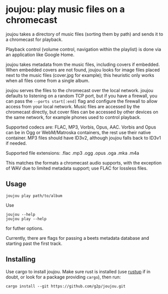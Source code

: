 # joujou: play music files on a chromecast

joujou takes a directory of music files (sorting them by path) and sends
it to a chromecast for playback.

Playback control (volume control, navigation within the playlist) is
done via an application like Google Home.

joujou takes metadata from the music files, including covers if embedded.
When embedded covers are not found, joujou looks for image files placed
next to the music files (cover.jpg for example); this heuristic only
works when all files come from a single album.

joujou serves the files to the chromecast over the local network.
joujou defaults to listening on a random TCP port, but if you have a
firewall, you can pass the `--ports start[:end]` flag and configure
the firewall to allow access from your local network.  Music files are
accessed by the chromecast directly, but cover files can be accessed by
other devices on the same network, for example phones used to control
playback.

Supported codecs are: FLAC, MP3, Vorbis, Opus, AAC.
Vorbis and Opus can be in Ogg or WebM/Matroska containers, the rest
use their native container.  MP3 files should have ID3v2, although
joujou falls back to ID3v1 if needed.

Supported file extensions: .flac .mp3 .ogg .opus .oga .mka .m4a

This matches the formats a chromecast audio supports, with the exception
of WAV due to limited metadata support; use FLAC for lossless files.

## Usage

    joujou play path/to/album

Use

    joujou --help
    joujou play --help

for futher options.

Currently, there are flags for passing a beets metadata database and
starting past the first track.

## Installing

Use cargo to install joujou.
Make sure rust is installed (use [rustup] if in doubt, or look for a
package providing `cargo`), then run:

    cargo install --git https://github.com/g2p/joujou.git


[rustup]: https://rustup.rs
